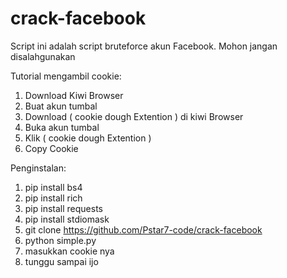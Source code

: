 # crack-facebook
Script ini adalah script bruteforce akun Facebook. Mohon jangan disalahgunakan 

Tutorial mengambil cookie:
1. Download Kiwi Browser 
2. Buat akun tumbal
3. Download ( cookie dough Extention ) di kiwi Browser
4. Buka akun tumbal
5. Klik ( cookie dough Extention )
6. Copy Cookie

Penginstalan:
1. pip install bs4
2. pip install rich
3. pip install requests
4. pip install stdiomask
5. git clone https://github.com/Pstar7-code/crack-facebook
6. python simple.py
7. masukkan cookie nya
8. tunggu sampai ijo
